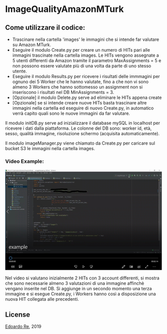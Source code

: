 # ImageQualityAmazonMTurk

## Come utilizzare il codice:
* Trascinare nella cartella 'images' le immagini che si intende far valutare su Amazon MTurk.
* Eseguire il modulo Create.py per creare un numero di HITs pari alle immagini trascinate nella cartella images. Le HITs vengono assegnate a 5 utenti differenti da Amazon tramite il parametro MaxAssignments = 5 e non possono essere valutate più di una volta da parte di uno stesso utente.
* Eseguire il modulo Results.py per ricevere i risultati delle immmagini per ognuno dei 5 Worker che le hanno valutate, fino a che non vi sono almeno 3 Workers che hanno sottomesso un assignment non si inseriscono i risultati nel DB MinAssignments = 3.
* [Opzionale] il modulo Delete.py serve ad eliminare le HITs appena create
* [Opzionale] se si intende creare nuove HITs basta trascinare altre immagini nella cartella ed eseguire di nuovo Create.py, in automatico verrà capito quali sono le nuove immagini da far valutare.

Il modulo initDB.py serve ad inizializzare il database mySQL in localhost per ricevere i dati dalla piattaforma.
Le colonne del DB sono: worker id, età, sesso, qualità immagine, risoluzione schermo (acquisita automaticamente).

Il modulo imageManager.py viene chiamato da Create.py per caricare sul bucket S3 le immagini nella cartella images.

### Video Example:
[![Watch the video](InkedCattura_LI.jpg)](https://drive.google.com/file/d/1C38FKbey1eFeFJC5GUU5YzXqckEMmoSj/view?usp=sharing)

Nel video si valutano inizialmente 2 HITs con 3 account differenti, si mostra che sono necessarie almeno 3 valutazioni di una immagine affinchè vengano inserite nel DB. Si aggiunge in un secondo momento una terza immagine e si esegue Create.py, i Workers hanno così a disposizione una nuova HIT collegata alle precedenti. 

## License
[Edoardo Re](https://github.com/edoardore), 2019

